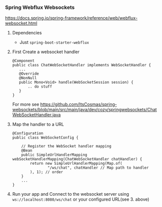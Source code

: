 ### Spring Webflux Websockets

https://docs.spring.io/spring-framework/reference/web/webflux-websocket.html

1. Dependencies
    - Just `spring-boot-starter-webflux` 

2. First Create a websocket handler
     ```
    @Component
    public class ChatWebSocketHandler implements WebSocketHandler {
        ...
        @Override
        @NonNull
        public Mono<Void> handle(WebSocketSession session) {
            .. do stuff 
        }
    }
    ```

    For more see https://github.com/ItsCosmas/spring-websockets/blob/main/src/main/java/dev/cozy/springwebsockets/ChatWebSocketHandler.java

3. Map the handler to a URL 
    ```
   @Configuration
    public class WebSocketConfig {
    
        // Register the WebSocket handler mapping
        @Bean
        public SimpleUrlHandlerMapping webSocketHandlerMapping(ChatWebSocketHandler chatHandler) {
            return new SimpleUrlHandlerMapping(Map.of(
                    "/ws/chat", chatHandler // Map path to handler
            ), 1); // order
        }
        ...
    }
   ```
4. Run your app and Connect to the websocket server using `ws://localhost:8080/ws/chat` or your configured URL(see 3. above)